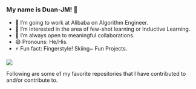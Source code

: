 ### My name is Duan-JM! 👾

- 🔭 I’m going to work at Alibaba on Algorithm Engineer.
- 🌱 I’m interested in the area of few-shot learning or Inductive Learning.
- 👯 I’m always open to meaningful collaborations.
- 😄 Pronouns: He/His.
- ⚡ Fun fact: Fingerstyle! Skiing~ Fun Projects. 


<img src="https://github-readme-stats.vercel.app/api?username=Duan-JM&&show_icons=true&title_color=ffffff&icon_color=bb2acf&text_color=daf7dc&bg_color=191919">

Following are some of my favorite repositories that I have contributed to and/or contribute to. 
